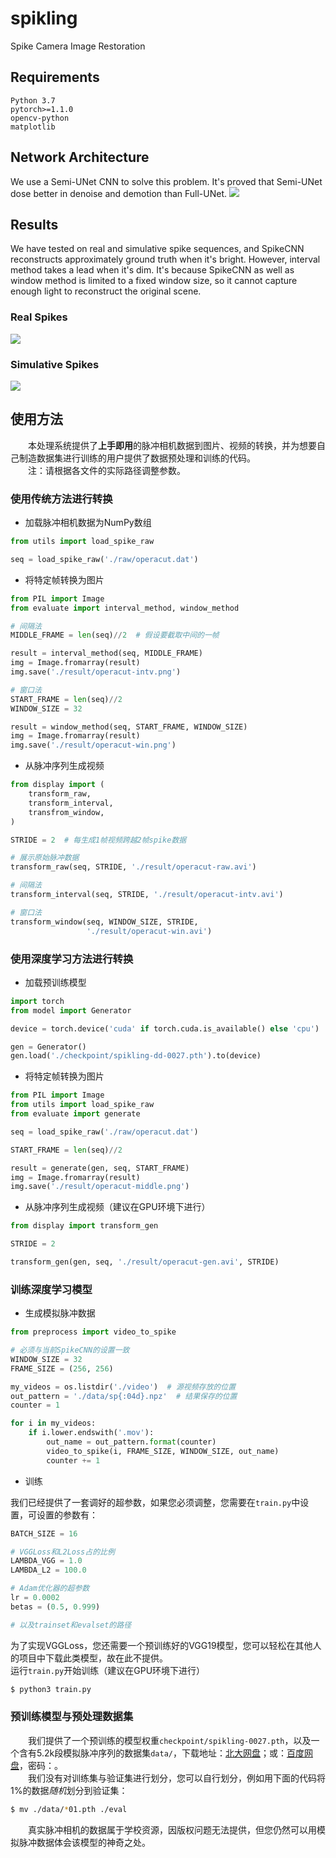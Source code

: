 # spikling
Spike Camera Image Restoration

## Requirements
```
Python 3.7
pytorch>=1.1.0
opencv-python
matplotlib
```

## Network Architecture
We use a Semi-UNet CNN to solve this problem. It's proved that Semi-UNet dose better in denoise and demotion than Full-UNet.
![](/image/network.png)

## Results
We have tested on real and simulative spike sequences, and SpikeCNN reconstructs approximately ground truth when it's bright. However, interval method takes a lead when it's dim. It's because SpikeCNN as well as window method is limited to a fixed window size, so it cannot capture enough light to reconstruct the original scene.<br>
### Real Spikes
![](/image/test-real.png)
### Simulative Spikes
![](/image/test-simu.png)

## 使用方法
&emsp;&emsp;本处理系统提供了**上手即用**的脉冲相机数据到图片、视频的转换，并为想要自己制造数据集进行训练的用户提供了数据预处理和训练的代码。<br>
&emsp;&emsp;注：请根据各文件的实际路径调整参数。
### 使用传统方法进行转换
- 加载脉冲相机数据为NumPy数组
```python
from utils import load_spike_raw

seq = load_spike_raw('./raw/operacut.dat')
```
- 将特定帧转换为图片
```python
from PIL import Image
from evaluate import interval_method, window_method

# 间隔法
MIDDLE_FRAME = len(seq)//2  # 假设要截取中间的一帧

result = interval_method(seq, MIDDLE_FRAME)
img = Image.fromarray(result)
img.save('./result/operacut-intv.png')

# 窗口法
START_FRAME = len(seq)//2
WINDOW_SIZE = 32

result = window_method(seq, START_FRAME, WINDOW_SIZE)
img = Image.fromarray(result)
img.save('./result/operacut-win.png')
```
- 从脉冲序列生成视频
```python
from display import (
    transform_raw,
    transform_interval,
    transfrom_window,
)

STRIDE = 2  # 每生成1帧视频跨越2帧spike数据

# 展示原始脉冲数据
transform_raw(seq, STRIDE, './result/operacut-raw.avi')

# 间隔法
transform_interval(seq, STRIDE, './result/operacut-intv.avi')

# 窗口法
transform_window(seq, WINDOW_SIZE, STRIDE,
                 './result/operacut-win.avi')
```
### 使用深度学习方法进行转换
- 加载预训练模型
```python
import torch
from model import Generator

device = torch.device('cuda' if torch.cuda.is_available() else 'cpu')

gen = Generator()
gen.load('./checkpoint/spikling-dd-0027.pth').to(device)
```
- 将特定帧转换为图片
```python
from PIL import Image
from utils import load_spike_raw
from evaluate import generate

seq = load_spike_raw('./raw/operacut.dat')

START_FRAME = len(seq)//2

result = generate(gen, seq, START_FRAME)
img = Image.fromarray(result)
img.save('./result/operacut-middle.png')
```
- 从脉冲序列生成视频（建议在GPU环境下进行）
```python
from display import transform_gen

STRIDE = 2

transform_gen(gen, seq, './result/operacut-gen.avi', STRIDE)
```
### 训练深度学习模型
- 生成模拟脉冲数据<br>

```python
from preprocess import video_to_spike

# 必须与当前SpikeCNN的设置一致
WINDOW_SIZE = 32
FRAME_SIZE = (256, 256)

my_videos = os.listdir('./video')  # 源视频存放的位置
out_pattern = './data/sp{:04d}.npz'  # 结果保存的位置
counter = 1

for i in my_videos:
    if i.lower.endswith('.mov'):
        out_name = out_pattern.format(counter)
        video_to_spike(i, FRAME_SIZE, WINDOW_SIZE, out_name)
        counter += 1
```
- 训练

我们已经提供了一套调好的超参数，如果您必须调整，您需要在`train.py`中设置，可设置的参数有：
```python
BATCH_SIZE = 16

# VGGLoss和L2Loss占的比例
LAMBDA_VGG = 1.0
LAMBDA_L2 = 100.0

# Adam优化器的超参数
lr = 0.0002
betas = (0.5, 0.999)

# 以及trainset和evalset的路径
```
为了实现VGGLoss，您还需要一个预训练好的VGG19模型，您可以轻松在其他人的项目中下载此类模型，故在此不提供。<br>
运行`train.py`开始训练（建议在GPU环境下进行）
```bash
$ python3 train.py
```
### 预训练模型与预处理数据集
&emsp;&emsp;我们提供了一个预训练的模型权重`checkpoint/spikling-0027.pth`，以及一个含有5.2k段模拟脉冲序列的数据集`data/`，下载地址：[北大网盘](https://disk.pku.edu.cn:443/link/B859EF922D2EAEA5AEA9EC1415DDA103 "北大网盘")；或：[百度网盘](https://disk.pku.edu.cn:443/link/B859EF922D2EAEA5AEA9EC1415DDA103 "北大网盘")，密码：。<br>
&emsp;&emsp;我们没有对训练集与验证集进行划分，您可以自行划分，例如用下面的代码将1%的数据*随机*划分到验证集：
```bash
$ mv ./data/*01.pth ./eval
```
&emsp;&emsp;真实脉冲相机的数据属于学校资源，因版权问题无法提供，但您仍然可以用模拟脉冲数据体会该模型的神奇之处。
